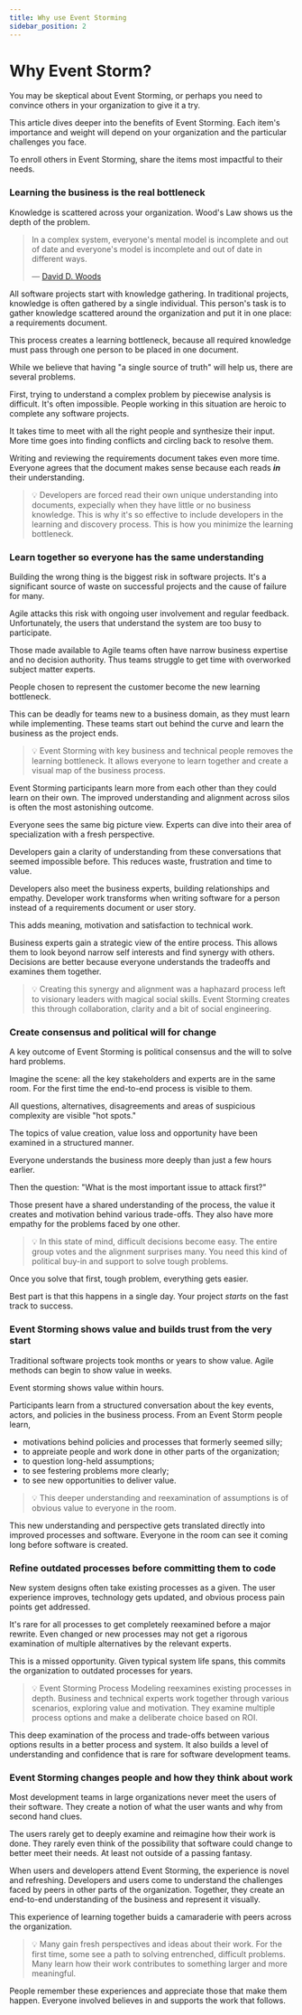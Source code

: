 ```yaml
---
title: Why use Event Storming
sidebar_position: 2
---
```


# Why Event Storm?

You may be skeptical about Event Storming, or perhaps you need to convince others in your organization to give it a try.

This article dives deeper into the benefits of Event Storming. Each item's importance and weight will depend on your organization and the particular challenges you face.

To enroll others in Event Storming, share the items most impactful to their needs.

### Learning the business is the real bottleneck

Knowledge is scattered across your organization. Wood's Law shows us the depth of the problem.

> In a complex system, everyone's mental model is incomplete and out of date and everyone's model is incomplete and out of date in different ways.
>
> — [David D. Woods](https://ise.osu.edu/people/woods.2)

All software projects start with knowledge gathering. In traditional projects, knowledge is often gathered by a single individual. This person's task is to gather knowledge scattered around the organization and put it in one place: a requirements document.

This process creates a learning bottleneck, because all required knowledge must pass through one person to be placed in one document.

While we believe that having "a single source of truth" will help us, there are several problems.

First, trying to understand a complex problem by piecewise analysis is difficult. It's often impossible. People working in this situation are heroic to complete any software projects.

It takes time to meet with all the right people and synthesize their input. More time goes into finding conflicts and circling back to resolve them.

Writing and reviewing the requirements document takes even more time. Everyone agrees that the document makes sense because each reads **_in_** their understanding.

> 💡 Developers are forced read their own unique understanding into documents, expecially when they have little or no business knowledge. This is why it's so effective to include developers in the learning and discovery process. This is how you minimize the learning bottleneck.

### Learn together so everyone has the same understanding

Building the wrong thing is the biggest risk in software projects. It's a significant source of waste on successful projects and the cause of failure for many.

Agile attacks this risk with ongoing user involvement and regular feedback. Unfortunately, the users that understand the system are too busy to participate.

Those made available to Agile teams often have narrow business expertise and no decision authority. Thus teams struggle to get time with overworked subject matter experts.

People chosen to represent the customer become the new learning bottleneck.

This can be deadly for teams new to a business domain, as they must learn while implementing. These teams start out behind the curve and learn the business as the project ends.

> 💡 Event Storming with key business and technical people removes the learning bottleneck. It allows everyone to learn together and create a visual map of the business process.

Event Storming participants learn more from each other than they could learn on their own. The improved understanding and alignment across silos is often the most astonishing outcome.

Everyone sees the same big picture view. Experts can dive into their area of specialization with a fresh perspective.

Developers gain a clarity of understanding from these conversations that seemed impossible before. This reduces waste, frustration and time to value.

Developers also meet the business experts, building relationships and empathy. Developer work transforms when writing software for a person instead of a requirements document or user story.

This adds meaning, motivation and satisfaction to technical work.

Business experts gain a strategic view of the entire process. This allows them to look beyond narrow self interests and find synergy with others. Decisions are better because everyone understands the tradeoffs and examines them together.

> 💡 Creating this synergy and alignment was a haphazard process left to visionary leaders with magical social skills. Event Storming creates this through collaboration, clarity and a bit of social engineering.

### Create consensus and political will for change

A key outcome of Event Storming is political consensus and the will to solve hard problems.

Imagine the scene: all the key stakeholders and experts are in the same room. For the first time the end-to-end process is visible to them.

All questions, alternatives, disagreements and areas of suspicious complexity are visible "hot spots."

The topics of value creation, value loss and opportunity have been examined in a structured manner.

Everyone understands the business more deeply than just a few hours earlier.

Then the question: "What is the most important issue to attack first?"

Those present have a shared understanding of the process, the value it creates and motivation behind various trade-offs. They also have more empathy for the problems faced by one other.

> 💡 In this state of mind, difficult decisions become easy. The entire group votes and the alignment surprises many. You need this kind of political buy-in and support to solve tough problems.

Once you solve that first, tough problem, everything gets easier.

Best part is that this happens in a single day. Your project _starts_ on the fast track to success.

### Event Storming shows value and builds trust from the very start

Traditional software projects took months or years to show value. Agile methods can begin to show value in weeks.

Event storming shows value within hours.

Participants learn from a structured conversation about the key events, actors, and policies in the business process. From an Event Storm people learn,

- motivations behind policies and processes that formerly seemed silly;
- to appreiate people and work done in other parts of the organization;
- to question long-held assumptions;
- to see festering problems more clearly;
- to see new opportunities to deliver value.

> 💡 This deeper understanding and reexamination of assumptions is of obvious value to everyone in the room.

This new understanding and perspective gets translated directly into improved processes and software. Everyone in the room can see it coming long before software is created.

### Refine outdated processes before committing them to code

New system designs often take existing processes as a given. The user experience improves, technology gets updated, and obvious process pain points get addressed.

It's rare for all processes to get completely reexamined before a major rewrite. Even changed or new processes may not get a rigorous examination of multiple alternatives by the relevant experts.

This is a missed opportunity. Given typical system life spans, this commits the organization to outdated processes for years. 

> 💡 Event Storming Process Modeling reexamines existing processes in depth. Business and technical experts work together through various scenarios, exploring value and motivation. They examine multiple process options and make a deliberate choice based on ROI.

This deep examination of the process and trade-offs between various options results in a better process and system. It also builds a level of understanding and confidence that is rare for software development teams.

### Event Storming changes people and how they think about work

Most development teams in large organizations never meet the users of their software. They create a notion of what the user wants and why from second hand clues.

The users rarely get to deeply examine and reimagine how their work is done. They rarely even think of the possibility that software could change to better meet their needs. At least not outside of a passing fantasy.

When users and developers attend Event Storming, the experience is novel and refreshing. Developers and users come to understand the challenges faced by peers in other parts of the organization. Together, they create an end-to-end understanding of the business and represent it visually.

This experience of learning together buids a camaraderie with peers across the organization.

> 💡 Many gain fresh perspectives and ideas about their work. For the first time, some see a path to solving entrenched, difficult problems. Many learn how their work contributes to something larger and more meaningful.

People remember these experiences and appreciate those that make them happen. Everyone involved believes in and supports the work that follows.

